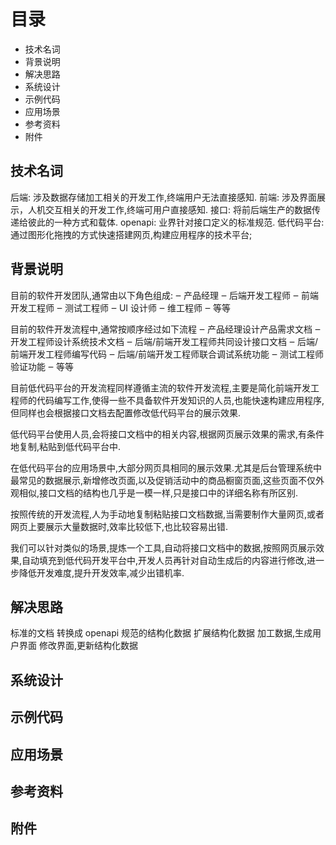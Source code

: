 # 目录

- 技术名词
- 背景说明
- 解决思路
- 系统设计
- 示例代码
- 应用场景
- 参考资料
- 附件

## 技术名词

后端: 涉及数据存储加工相关的开发工作,终端用户无法直接感知.
前端: 涉及界面展示，人机交互相关的开发工作,终端可用户直接感知.
接口: 将前后端生产的数据传递给彼此的一种方式和载体.
openapi: 业界针对接口定义的标准规范.
低代码平台: 通过图形化拖拽的方式快速搭建网页,构建应用程序的技术平台;

## 背景说明

目前的软件开发团队,通常由以下角色组成:
‒ 产品经理
‒ 后端开发工程师
‒ 前端开发工程师
‒ 测试工程师
‒ UI 设计师
‒ 维工程师
‒ 等等

目前的软件开发流程中,通常按顺序经过如下流程
‒ 产品经理设计产品需求文档
‒ 开发工程师设计系统技术文档
‒ 后端/前端开发工程师共同设计接口文档
‒ 后端/前端开发工程师编写代码
‒ 后端/前端开发工程师联合调试系统功能
‒ 测试工程师验证功能
‒ 等等

目前低代码平台的开发流程同样遵循主流的软件开发流程,主要是简化前端开发工程师的代码编写工作,使得一些不具备软件开发知识的人员,也能快速构建应用程序,但同样也会根据接口文档去配置修改低代码平台的展示效果.

低代码平台使用人员,会将接口文档中的相关内容,根据网页展示效果的需求,有条件地复制,粘贴到低代码平台中.

在低代码平台的应用场景中,大部分网页具相同的展示效果.尤其是后台管理系统中最常见的数据展示,新增修改页面,以及促销活动中的商品橱窗页面,这些页面不仅外观相似,接口文档的结构也几乎是一模一样,只是接口中的详细名称有所区别.

按照传统的开发流程,人为手动地复制粘贴接口文档数据,当需要制作大量网页,或者网页上要展示大量数据时,效率比较低下,也比较容易出错.

我们可以针对类似的场景,提炼一个工具,自动将接口文档中的数据,按照网页展示效果,自动填充到低代码开发平台中,开发人员再针对自动生成后的内容进行修改,进一步降低开发难度,提升开发效率,减少出错机率.

## 解决思路

标准的文档
转换成 openapi 规范的结构化数据
扩展结构化数据
加工数据,生成用户界面
修改界面,更新结构化数据

## 系统设计

## 示例代码

## 应用场景

## 参考资料

## 附件
